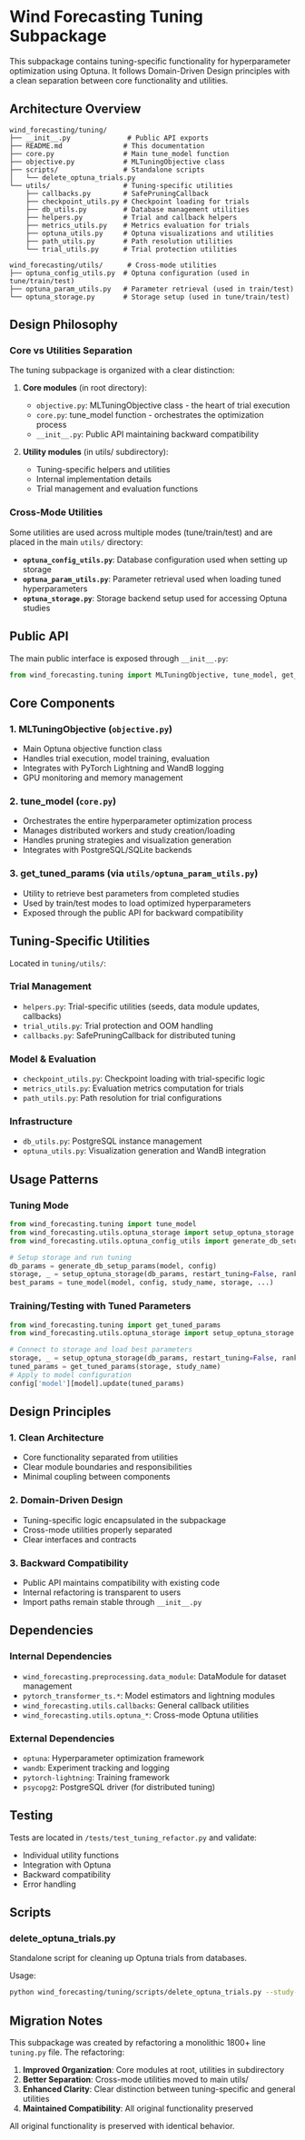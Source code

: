 # Wind Forecasting Tuning Subpackage

This subpackage contains tuning-specific functionality for hyperparameter optimization using Optuna. It follows Domain-Driven Design principles with a clean separation between core functionality and utilities.

## Architecture Overview

```
wind_forecasting/tuning/
├── __init__.py              # Public API exports
├── README.md               # This documentation
├── core.py                 # Main tune_model function
├── objective.py            # MLTuningObjective class
├── scripts/                # Standalone scripts
│   └── delete_optuna_trials.py
└── utils/                  # Tuning-specific utilities
    ├── callbacks.py        # SafePruningCallback
    ├── checkpoint_utils.py # Checkpoint loading for trials
    ├── db_utils.py         # Database management utilities
    ├── helpers.py          # Trial and callback helpers
    ├── metrics_utils.py    # Metrics evaluation for trials
    ├── optuna_utils.py     # Optuna visualizations and utilities
    ├── path_utils.py       # Path resolution utilities
    └── trial_utils.py      # Trial protection utilities

wind_forecasting/utils/      # Cross-mode utilities
├── optuna_config_utils.py  # Optuna configuration (used in tune/train/test)
├── optuna_param_utils.py   # Parameter retrieval (used in train/test)
└── optuna_storage.py       # Storage setup (used in tune/train/test)
```

## Design Philosophy

### Core vs Utilities Separation

The tuning subpackage is organized with a clear distinction:

1. **Core modules** (in root directory):
   - `objective.py`: MLTuningObjective class - the heart of trial execution
   - `core.py`: tune_model function - orchestrates the optimization process
   - `__init__.py`: Public API maintaining backward compatibility

2. **Utility modules** (in utils/ subdirectory):
   - Tuning-specific helpers and utilities
   - Internal implementation details
   - Trial management and evaluation functions

### Cross-Mode Utilities

Some utilities are used across multiple modes (tune/train/test) and are placed in the main `utils/` directory:

- **`optuna_config_utils.py`**: Database configuration used when setting up storage
- **`optuna_param_utils.py`**: Parameter retrieval used when loading tuned hyperparameters
- **`optuna_storage.py`**: Storage backend setup used for accessing Optuna studies

## Public API

The main public interface is exposed through `__init__.py`:

```python
from wind_forecasting.tuning import MLTuningObjective, tune_model, get_tuned_params
```

## Core Components

### 1. MLTuningObjective (`objective.py`)
- Main Optuna objective function class
- Handles trial execution, model training, evaluation
- Integrates with PyTorch Lightning and WandB logging
- GPU monitoring and memory management

### 2. tune_model (`core.py`) 
- Orchestrates the entire hyperparameter optimization process
- Manages distributed workers and study creation/loading
- Handles pruning strategies and visualization generation
- Integrates with PostgreSQL/SQLite backends

### 3. get_tuned_params (via `utils/optuna_param_utils.py`)
- Utility to retrieve best parameters from completed studies
- Used by train/test modes to load optimized hyperparameters
- Exposed through the public API for backward compatibility

## Tuning-Specific Utilities

Located in `tuning/utils/`:

### Trial Management
- `helpers.py`: Trial-specific utilities (seeds, data module updates, callbacks)
- `trial_utils.py`: Trial protection and OOM handling
- `callbacks.py`: SafePruningCallback for distributed tuning

### Model & Evaluation
- `checkpoint_utils.py`: Checkpoint loading with trial-specific logic
- `metrics_utils.py`: Evaluation metrics computation for trials
- `path_utils.py`: Path resolution for trial configurations

### Infrastructure
- `db_utils.py`: PostgreSQL instance management
- `optuna_utils.py`: Visualization generation and WandB integration

## Usage Patterns

### Tuning Mode
```python
from wind_forecasting.tuning import tune_model
from wind_forecasting.utils.optuna_storage import setup_optuna_storage
from wind_forecasting.utils.optuna_config_utils import generate_db_setup_params

# Setup storage and run tuning
db_params = generate_db_setup_params(model, config)
storage, _ = setup_optuna_storage(db_params, restart_tuning=False, rank=0)
best_params = tune_model(model, config, study_name, storage, ...)
```

### Training/Testing with Tuned Parameters
```python
from wind_forecasting.tuning import get_tuned_params
from wind_forecasting.utils.optuna_storage import setup_optuna_storage

# Connect to storage and load best parameters
storage, _ = setup_optuna_storage(db_params, restart_tuning=False, rank=0)
tuned_params = get_tuned_params(storage, study_name)
# Apply to model configuration
config['model'][model].update(tuned_params)
```

## Design Principles

### 1. Clean Architecture
- Core functionality separated from utilities
- Clear module boundaries and responsibilities
- Minimal coupling between components

### 2. Domain-Driven Design
- Tuning-specific logic encapsulated in the subpackage
- Cross-mode utilities properly separated
- Clear interfaces and contracts

### 3. Backward Compatibility
- Public API maintains compatibility with existing code
- Internal refactoring is transparent to users
- Import paths remain stable through `__init__.py`

## Dependencies

### Internal Dependencies
- `wind_forecasting.preprocessing.data_module`: DataModule for dataset management
- `pytorch_transformer_ts.*`: Model estimators and lightning modules
- `wind_forecasting.utils.callbacks`: General callback utilities
- `wind_forecasting.utils.optuna_*`: Cross-mode Optuna utilities

### External Dependencies
- `optuna`: Hyperparameter optimization framework
- `wandb`: Experiment tracking and logging
- `pytorch-lightning`: Training framework
- `psycopg2`: PostgreSQL driver (for distributed tuning)

## Testing

Tests are located in `/tests/test_tuning_refactor.py` and validate:
- Individual utility functions
- Integration with Optuna
- Backward compatibility
- Error handling

## Scripts

### delete_optuna_trials.py
Standalone script for cleaning up Optuna trials from databases.

Usage:
```bash
python wind_forecasting/tuning/scripts/delete_optuna_trials.py --study-name <name>
```

## Migration Notes

This subpackage was created by refactoring a monolithic 1800+ line `tuning.py` file. The refactoring:

1. **Improved Organization**: Core modules at root, utilities in subdirectory
2. **Better Separation**: Cross-mode utilities moved to main utils/
3. **Enhanced Clarity**: Clear distinction between tuning-specific and general utilities
4. **Maintained Compatibility**: All original functionality preserved

All original functionality is preserved with identical behavior.